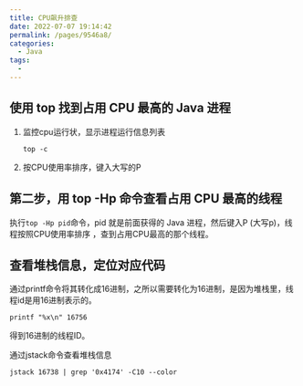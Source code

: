 ```yaml
---
title: CPU飙升排查
date: 2022-07-07 19:14:42
permalink: /pages/9546a8/
categories:
  - Java
tags:
  - 
---
```


## 使用 top 找到占用 CPU 最高的 Java 进程

1. 监控cpu运行状，显示进程运行信息列表

    ```shell
    top -c
    ```

2. 按CPU使用率排序，键入大写的P

## 第二步，用 top -Hp 命令查看占用 CPU 最高的线程

执行`top -Hp pid`命令，pid 就是前面获得的 Java 进程，然后键入P (大写p)，线程按照CPU使用率排序
，查到占用CPU最高的那个线程。

## 查看堆栈信息，定位对应代码

通过printf命令将其转化成16进制，之所以需要转化为16进制，是因为堆栈里，线程id是用16进制表示的。

```shell
printf "%x\n" 16756
```

得到16进制的线程ID。

通过jstack命令查看堆栈信息

```shell
jstack 16738 | grep '0x4174' -C10 --color
```
